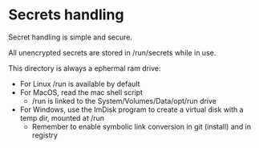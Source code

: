 # Secrets handling

Secret handling is simple and secure.

All unencrypted secrets are stored in /run/secrets while in use.

This directory is always a ephermal ram drive:

- For Linux /run is available by default
- For MacOS, read the mac shell script
  - /run is linked to the System/Volumes/Data/opt/run drive
- For Windows, use the ImDisk program to create a virtual disk with a temp dir, mounted at /run
  - Remember to enable symbolic link conversion in git (install) and in registry
